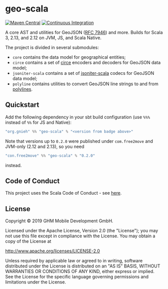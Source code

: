 # geo-scala

[![Maven Central](https://maven-badges.herokuapp.com/maven-central/org.gnieh/geo-scala-core_2.13/badge.svg)](https://maven-badges.herokuapp.com/maven-central/org.gnieh/geo-scala-core_2.13)
[![Continuous Integration](https://github.com/gnieh/geo-scala/actions/workflows/ci.yml/badge.svg)](https://github.com/gnieh/geo-scala/actions/workflows/ci.yml)

A core AST and utilities for GeoJSON ([RFC 7946][rfc-7946]) and more. Builds for Scala 3, 2.13, and 2.12 on JVM, JS, and Scala Native.

The project is divided in several submodules:
 - `core` contains the data model for geographical entities;
 - `circe` contains a set of [circe][circe] encoders and decoders for GeoJSON data model;
 - `jsoniter-scala` contains a set of [jsoniter-scala][jsoniter-scala] codecs for GeoJSON data model;
 - `polyline` contains utilities to convert GeoJSON line strings to and from [polylines][polyline].

## Quickstart

Add the following dependency in your sbt build configuration (use `%%%` instead of `%%` for JS and Native):

```scala
"org.gnieh" %% "geo-scala" % "<version from badge above>"
```

Note that versions up to `0.2.0` were published under `com.free2move` and JVM-only (2.12 and 2.13), so you need

```scala
"con.free2move" %% "geo-scala" % "0.2.0"
```

instead.

## Code of Conduct

This project uses the Scala Code of Conduct - see [here](CODE_OF_CONDUCT.md).

## License

Copyright © 2019 GHM Mobile Development GmbH.

Licensed under the Apache License, Version 2.0 (the "License"); you may not use this file except in compliance with the License. You may obtain a copy of the License at

http://www.apache.org/licenses/LICENSE-2.0

Unless required by applicable law or agreed to in writing, software distributed under the License is distributed on an "AS IS" BASIS, WITHOUT WARRANTIES OR CONDITIONS OF ANY KIND, either express or implied. See the License for the specific language governing permissions and limitations under the License.

[rfc-7946]: https://tools.ietf.org/html/rfc7946
[circe]: https://circe.github.io/circe
[jsoniter-scala]: https://github.com/plokhotnyuk/jsoniter-scala
[polyline]: https://developers.google.com/maps/documentation/utilities/polylineutility
